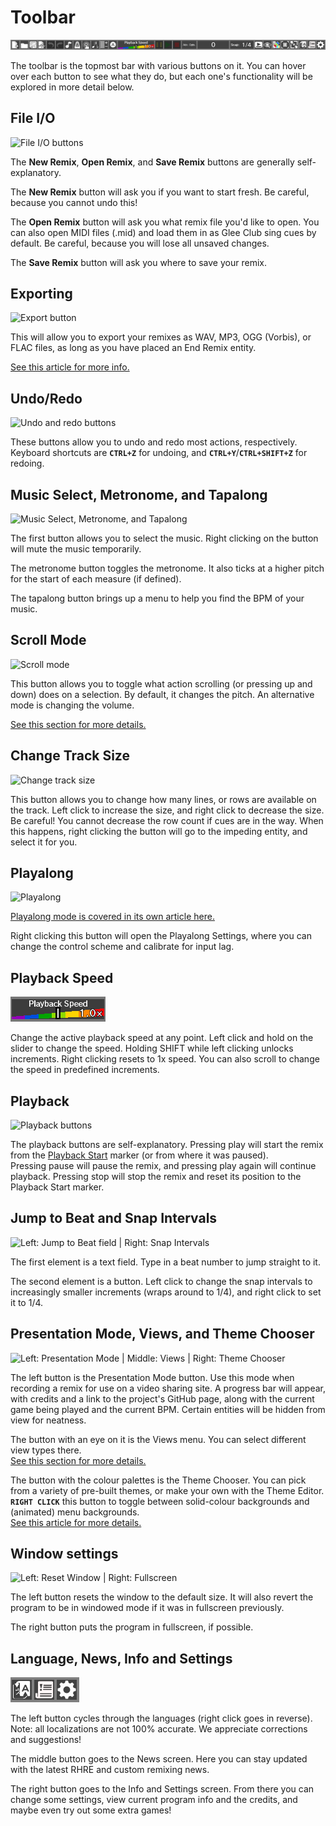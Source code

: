 # Toolbar

![Entire toolbar](readme/toolbar/entire.png)

The toolbar is the topmost bar with various buttons on it.
You can hover over each button to see what they do, but each one's
functionality will be explored in more detail below.

## File I/O
![File I/O buttons](readme/toolbar/fileio.png)

The **New Remix**, **Open Remix**, and **Save Remix** buttons are
generally self-explanatory.

The **New Remix** button will ask you
if you want to start fresh. Be careful, because you cannot undo this!

The **Open Remix** button will ask you what remix file you'd like to open.
You can also open MIDI files (.mid) and load them in as Glee Club
sing cues by default. Be careful, because you will lose all unsaved changes.

The **Save Remix** button will ask you where to save your remix.

## Exporting
![Export button](readme/toolbar/export.png)

This will allow you to export your remixes as WAV, MP3, OGG (Vorbis), or FLAC
files, as long as you have placed an End Remix entity.

[See this article for more info.](Exporting)

## Undo/Redo
![Undo and redo buttons](readme/toolbar/undoredo.png)

These buttons allow you to undo and redo most actions, respectively.
Keyboard shortcuts are **`CTRL+Z`** for undoing, and **`CTRL+Y`**/**`CTRL+SHIFT+Z`** for redoing.

## Music Select, Metronome, and Tapalong
![Music Select, Metronome, and Tapalong](readme/toolbar/tapalong.png)

The first button allows you to select the music. Right clicking on the
button will mute the music temporarily.

The metronome button toggles the metronome. It also ticks at a higher pitch
for the start of each measure (if defined).

The tapalong button brings up a menu to help you find the BPM of your
music.

## Scroll Mode
![Scroll mode](readme/toolbar/scrollmode.png)

This button allows you to toggle what action scrolling (or pressing up and down)
does on a selection. By default, it changes the pitch. An alternative mode
is changing the volume.

[See this section for more details.](Readme#scroll-mode)

## Change Track Size
![Change track size](readme/toolbar/changetrack.png)

This button allows you to change how many lines, or rows are available
on the track. Left click to increase the size, and right click to decrease
the size. Be careful! You cannot decrease the row count if cues are
in the way. When this happens, right clicking the button will go to the
impeding entity, and select it for you.

## Playalong
![Playalong](readme/toolbar/playalong.png)

[Playalong mode is covered in its own article here.](Playalong.md)

Right clicking this button will open the Playalong Settings, where you can change the control
scheme and calibrate for input lag.

## Playback Speed
![Playback speed](readme/toolbar/playbackspeed.png)

Change the active playback speed at any point. Left click and hold on the slider to change the speed. Holding SHIFT while left clicking unlocks increments. Right clicking resets to 1x speed. You can also scroll to change the speed in predefined increments.

## Playback
![Playback buttons](readme/toolbar/playback.png)

The playback buttons are self-explanatory.
Pressing play will start the remix from the [Playback Start](README#playback-start)
marker (or from where it was paused). <br>
Pressing pause will pause the remix, and pressing play again will continue playback.
Pressing stop will stop the remix and reset its position to the Playback Start marker.

## Jump to Beat and Snap Intervals
![Left: Jump to Beat field | Right: Snap Intervals](readme/toolbar/jumpto.png)

The first element is a text field. Type in a beat number to jump straight to it.

The second element is a button. Left click to change the snap intervals to increasingly
smaller increments (wraps around to 1/4), and right click to set it to 1/4.

## Presentation Mode, Views, and Theme Chooser
![Left: Presentation Mode | Middle: Views | Right: Theme Chooser](readme/toolbar/views.png)

The left button is the Presentation Mode button. Use this mode when
recording a remix for use on a video sharing site.
A progress bar will appear, with credits and a link to the project's
GitHub page, along with the current game being played and the current BPM.
Certain entities will be hidden from view for neatness.

The button with an eye on it is the Views menu. You can select different view types there.
<br>[See this section for more details.](README#views)

The button with the colour palettes is the Theme Chooser. You can pick
from a variety of pre-built themes, or make your own with the Theme Editor.
**`RIGHT CLICK`** this button to toggle between solid-colour backgrounds and (animated) menu backgrounds.
<br>[See this article for more details.](Themes)

## Window settings
![Left: Reset Window | Right: Fullscreen](readme/toolbar/window.png)

The left button resets the window to the default size. It will also
revert the program to be in windowed mode if it was in fullscreen previously.

The right button puts the program in fullscreen, if possible.

## Language, News, Info and Settings
![Left: Language | Middle: News | Right: Info and Settings](readme/toolbar/info.png)

The left button cycles through the languages (right click goes in reverse).
Note: all localizations are not 100% accurate. We appreciate corrections
and suggestions!

The middle button goes to the News screen. Here you can stay updated with
the latest RHRE and custom remixing news.

The right button goes to the Info and Settings screen. From there you can change
some settings, view current program info and the credits, and maybe even try out some extra games!
